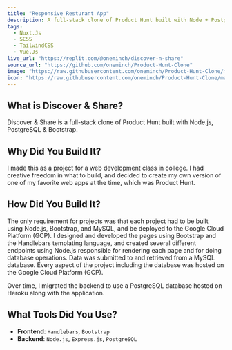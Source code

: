 ```yaml
---
title: "Responsive Resturant App"
description: A full-stack clone of Product Hunt built with Node + Postgres + Bootstrap
tags:
  - Nuxt.Js
  - SCSS
  - TailwindCSS
  - Vue.Js
live_url: "https://replit.com/@oneminch/discover-n-share"
source_url: "https://github.com/oneminch/Product-Hunt-Clone"
image: "https://raw.githubusercontent.com/oneminch/Product-Hunt-Clone/main/public/images/screenshot.png"
icon: "https://raw.githubusercontent.com/oneminch/Product-Hunt-Clone/main/public/images/logo.png"
---
```


## What is Discover & Share?

Discover & Share is a full-stack clone of Product Hunt built with Node.js, PostgreSQL & Bootstrap.

## Why Did You Build It?

I made this as a project for a web development class in college. I had creative freedom in what to build, and decided to create my own version of one of my favorite web apps at the time, which was Product Hunt.

## How Did You Build It?

The only requirement for projects was that each project had to be built using Node.js, Bootstrap, and MySQL, and be deployed to the Google Cloud Platform (GCP). I designed and developed the pages using Bootstrap and the Handlebars templating language, and created several different endpoints using Node.js responsible for rendering each page and for doing database operations. Data was submitted to and retrieved from a MySQL database. Every aspect of the project including the database was hosted on the Google Cloud Platform (GCP).

Over time, I migrated the backend to use a PostgreSQL database hosted on Heroku along with the application.

## What Tools Did You Use?

- **Frontend**: `Handlebars`, `Bootstrap`
- **Backend**: `Node.js`, `Express.js`, `PostgreSQL`

